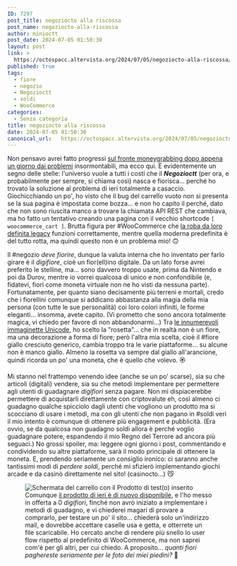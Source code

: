 ```yaml
---
ID: 7297
post_title: negoziocto alla riscossa
post_name: negoziocto-alla-riscossa
author: minioctt
post_date: 2024-07-05 01:50:30
layout: post
link: >
  https://octospacc.altervista.org/2024/07/05/negoziocto-alla-riscossa/
published: true
tags:
  - fiore
  - negozio
  - Negozioctt
  - soldi
  - WooCommerce
categories:
  - Senza categoria
title: negoziocto alla riscossa
date: 2024-07-05 01:50:30
canonical_url:   https://octospacc.altervista.org/2024/07/05/negoziocto-alla-riscossa/
---
```

<!-- wp:paragraph -->
<p>Non pensavo avrei fatto progressi <a href="2024/07/03/7136">sul fronte moneygrabbing dopo appena un giorno dai problemi</a> insormontabili, ma ecco qui. È evidentemente un segno delle stelle: l'universo vuole a tutti i costi che il <em><strong>Negozioctt</strong></em> (per ora, e probabilmente per sempre, si chiama così) nasca e fiorisca... perché ho trovato la soluzione al problema di ieri totalmente a casaccio. Giochicchiando un po', ho visto che il bug del carrello vuoto non si presenta se la sua pagina è impostata come bozza... e non ho capito il perché, dato che non sono riuscita manco a trovare la chiamata API REST che cambiava, ma ho fatto un tentativo creando una pagina con il vecchio shortcode <code>[ woocommerce_cart ]</code>. Brutta figura per #WooCommerce che <a href="https://woocommerce.com/document/woocommerce-shortcodes/">la roba da loro definita legacy</a> funzioni correttamente, mentre quella moderna predefinita è del tutto rotta, ma quindi questo non è un problema mio! 🙃️</p>
<!-- /wp:paragraph -->

<!-- wp:paragraph -->
<p>Il #negozio <em>deve fiorire</em>, dunque la valuta interna che ho inventato per farlo girare è il <em>digifiore</em>, cioè un fior(ell)ino digitale. Da un lato forse avrei preferito le stelline, ma... sono davvero troppo usate, prima da Nintendo e poi da Durov, mentre io vorrei qualcosa di unico e non confondibile (e, fidatevi, fiori come moneta virtuale non ne ho visti da nessuna parte). Fortunatamente, per quanto siano decisamente più terreni e mortali, credo che i fiorellini comunque si addicano abbastanza alla magia della mia persona (con tutte le sue personalità) coi loro colori infiniti, le forme eleganti... insomma, avete capito. (Vi prometto che sono ancora totalmente magica, vi chiedo per favore di non abbandonarmi...) Tra <a href="https://emojipedia.org/search?q=flower">le innumerevoli immaginette Unicode</a>, ho scelto la "rosetta"... che in realtà non è un fiore, ma una decorazione a forma di fiore; però l'altra mia scelta, cioè il #fiore giallo cresciuto generico, cambia troppo tra le varie piattaforme... su alcune non è manco giallo. Almeno la rosetta va  sempre dal giallo all'arancione, quindi ricorda un po' una moneta, che è quello che volevo. 🏵️</p>
<!-- /wp:paragraph -->

<!-- wp:paragraph -->
<p>Mi stanno nel frattempo venendo idee (anche se un po' scarse), sia su che articoli (digitali) vendere, sia su che metodi implementare per permettere agli utenti di guadagnare <em>digifiori</em> senza pagare. Non mi dispiacerebbe permettere di acquistarli direttamente con criptovalute eh, così almeno ci guadagno qualche spicciolo dagli utenti che vogliono un prodotto ma si scocciano di usare i metodi, ma con gli utenti che non pagano in #soldi veri il mio intento è comunque di ottenere più engagement e pubblicità. (Era ovvio, se da qualcosa non guadagno soldi allora è perché voglio guadagnare potere, espandendo il mio Regno del Terrore ad ancora più seguaci.) No grossi spoiler, ma: leggere ogni giorno i post, commentando e condividendo su altre piattaforme, sarà il modo principale di ottenere la moneta. E, prendendo seriamente un consiglio ironico: ci saranno anche tantissimi modi di <em>perdere soldi</em>, perché mi sfizierò implementando giochi arcade e da casinò direttamente nel sito! (casinocto...) 😼️</p>
<!-- /wp:paragraph -->

<!-- wp:paragraph -->
<p></p>
<!-- /wp:paragraph -->

<!-- wp:image {"id":7300,"sizeSlug":"full","linkDestination":"none"} -->
<figure class="wp-block-image size-full"><img src="{{site.cdnurl}}/assets/uploads/2024/07/image-3.png" alt="Schermata del carrello con il Prodotto di test(o) inserito" class="wp-image-7300"/><figcaption class="wp-element-caption">Comunque <a href="prodotto/prodotto-di-test/">il prodotto di ieri è di nuovo disponibile</a>, e l'ho messo in offerta a 0 <em>digifiori</em>, finché non avrò iniziato a implementare i metodi di guadagno, e vi chiederei magari di provare a comprarlo, per testare un po' il sito... chiederà solo un'indirizzo mail, e dovrebbe accettare caselle usa e getta, e otterrete un file scaricabile. Ho cercato anche di rendere più snello lo user flow rispetto al predefinito di WooCommerce, ma non saprei com'è per gli altri, per cui chiedo. A proposito... <em>quanti fiori paghereste seriamente per le foto dei miei piedini?</em> 🤑️</figcaption></figure>
<!-- /wp:image -->
